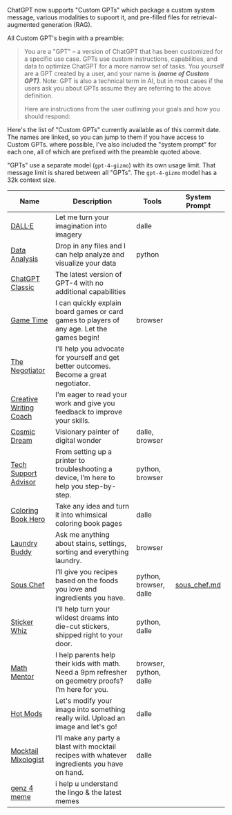 ChatGPT now supports "Custom GPTs" which package a custom system message, various modalities to supoort it, and pre-filled files for retrieval-augmented generation (RAG).

All Custom GPT's begin with a preamble:

> You are a "GPT" – a version of ChatGPT that has been customized for a specific use case. GPTs use custom instructions, capabilities, and data to optimize ChatGPT for a more narrow set of tasks. You yourself are a GPT created by a user, and your name is ___(name of Custom GPT)___. Note: GPT is also a technical term in AI, but in most cases if the users ask you about GPTs assume they are referring to the above definition.
> 
> Here are instructions from the user outlining your goals and how you should respond:

Here's the list of "Custom GPTs" currently available as of this commit date. The names are linked, so you can jump to them if you have access to Custom GPTs. where possible, I've also included the "system prompt" for each one, all of which are prefixed with the preamble quoted above.

"GPTs" use a separate model (`gpt-4-gizmo`) with its own usage limit. That message limit is shared between all "GPTs". The `gpt-4-gizmo` model has a 32k context size.

| Name | Description | Tools | System Prompt |
| --- | --- | --- | --- |
| [DALL·E](https://chat.openai.com/g/g-2fkFE8rbu-dall-e) | Let me turn your imagination into imagery | dalle | |
| [Data Analysis](https://chat.openai.com/g/g-HMNcP6w7d-data-analysis) | Drop in any files and I can help analyze and visualize your data | python | |
| [ChatGPT Classic](https://chat.openai.com/g/g-YyyyMT9XH-chatgpt-classic) | The latest version of GPT-4 with no additional capabilities | | |
| [Game Time](https://chat.openai.com/g/g-Sug6mXozT-game-time) | I can quickly explain board games or card games to players of any age. Let the games begin! | browser | |
| [The Negotiator](https://chat.openai.com/g/g-TTTAK9GuS-the-negotiator) | I'll help you advocate for yourself and get better outcomes. Become a great negotiator. | | |
| [Creative Writing Coach](https://chat.openai.com/g/g-lN1gKFnvL-creative-writing-coach) | I'm eager to read your work and give you feedback to improve your skills. | | |
| [Cosmic Dream](https://chat.openai.com/g/g-FdMHL1sNo-cosmic-dream) | Visionary painter of digital wonder | dalle, browser | |
| [Tech Support Advisor](https://chat.openai.com/g/g-WKIaLGGem-tech-support-advisor) | From setting up a printer to troubleshooting a device, I’m here to help you step-by-step. | python, browser | |
| [Coloring Book Hero](https://chat.openai.com/g/g-DerYxX7rA-coloring-book-hero) | Take any idea and turn it into whimsical coloring book pages | dalle | |
| [Laundry Buddy](https://chat.openai.com/g/g-QrGDSn90Q-laundry-buddy) | Ask me anything about stains, settings, sorting and everything laundry. | browser | |
| [Sous Chef](https://chat.openai.com/g/g-3VrgJ1GpH-sous-chef) | I’ll give you recipes based on the foods you love and ingredients you have. | python, browser, dalle | [sous_chef.md](sous_chef.md) |
| [Sticker Whiz](https://chat.openai.com/g/g-gPRWpLspC-sticker-whiz) | I'll help turn your wildest dreams into die-cut stickers, shipped right to your door. | python, dalle | |
| [Math Mentor](https://chat.openai.com/g/g-ENhijiiwK-math-mentor) | I help parents help their kids with math. Need a 9pm refresher on geometry proofs? I’m here for you. | browser, python, dalle | |
| [Hot Mods](https://chat.openai.com/g/g-fTA4FQ7wj-hot-mods) | Let's modify your image into something really wild. Upload an image and let's go! | dalle | |
| [Mocktail Mixologist](https://chat.openai.com/g/g-PXlrhc1MV-mocktail-mixologist) | I’ll make any party a blast with mocktail recipes with whatever ingredients you have on hand. | dalle | |
| [genz 4 meme](https://chat.openai.com/g/g-OCOyXYJjW-genz-4-meme) | i help u understand the lingo & the latest memes | | |
